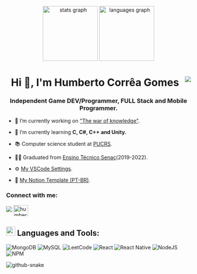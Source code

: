 <div align="center">
  <img src="https://github-readme-stats.vercel.app/api?username=HumbertoCG18&hide_title=false&hide_rank=false&show_icons=true&include_all_commits=false&count_private=true&disable_animations=false&theme=dark&locale=en&hide_border=false&order=1" height="150" alt="stats graph"  />
  <img src="https://github-readme-stats.vercel.app/api/top-langs?username=HumbertoCG18&locale=en&hide_title=false&layout=compact&card_width=320&langs_count=6&theme=dark&hide_border=false&order=2" height="150" alt="languages graph"  />
</div>

<h1 align="center">Hi 👋, I'm Humberto Corrêa Gomes <img align="right" src="https://profile-counter.glitch.me/HumbertoCG18/count.svg?"  /></h1> 
<h3 align="center">Independent Game DEV/Programmer, FULL Stack and Mobile Programmer.</h3>


- 🔭 I’m currently working on ["The war of knowledge"](https://humbertocg.notion.site/Ideias-Roteiro-d97182ceaa594bcb849f2a570c6d4896).

- 🌱 I’m currently learning **C, C#, C++ and Unity.**

- 📚 Computer science student at [PUCRS](https://www.pucrs.br/estudenapucrs/cursos/ciencia-da-computacao/).

- 👨‍🎓 Graduated from  [Ensino Técnico Senac](https://github.com/senacrs-emti)(2019-2022).

- ⚙️ [My VSCode Settings](https://github.com/HumbertoCG18/HumbertoCG18/blob/main/settings.json).

- 📒 [My Notion Template (PT-BR)](https://humbertocg.notion.site/Modelo-Faculdade-977cbd4c8e2b453bb70edb25f85c8c24).


<h3 align="left">Connect with me:</h3>
<p align="left">
<a href = "mailto:humbertocgdev@gmail.com"><img src="https://img.shields.io/badge/-Gmail-%23333?style=for-the-badge&logo=gmail&logoColor=white" target="_blank"></a>
<a href="https://linkedin.com/in/humberto correa gomes" target="blank"><img align="center" src="https://raw.githubusercontent.com/rahuldkjain/github-profile-readme-generator/master/src/images/icons/Social/linked-in-alt.svg" alt="humberto correa gomes" height="30" width="40" /></a>
</p>

## <img src="https://media2.giphy.com/media/QssGEmpkyEOhBCb7e1/giphy.gif?cid=ecf05e47a0n3gi1bfqntqmob8g9aid1oyj2wr3ds3mg700bl&rid=giphy.gif" width ="25">  <b align="left">Languages and Tools:</b>
![MongoDB](https://img.shields.io/badge/MongoDB-%234ea94b.svg?style=for-the-badge&logo=mongodb&logoColor=white)
![MySQL](https://img.shields.io/badge/mysql-4479A1.svg?style=for-the-badge&logo=mysql&logoColor=white)
![LeetCode](https://img.shields.io/badge/LeetCode-000000?style=for-the-badge&logo=LeetCode&logoColor=#d16c06)
![React](https://img.shields.io/badge/react-%2320232a.svg?style=for-the-badge&logo=react&logoColor=%2361DAFB)
![React Native](https://img.shields.io/badge/react_native-%2320232a.svg?style=for-the-badge&logo=react&logoColor=%2361DAFB)
![NodeJS](https://img.shields.io/badge/node.js-6DA55F?style=for-the-badge&logo=node.js&logoColor=white)
![NPM](https://img.shields.io/badge/NPM-%23CB3837.svg?style=for-the-badge&logo=npm&logoColor=white)





<picture>
  <source media="(prefers-color-scheme: dark)" srcset="github-snake-dark.svg" />
  <source media="(prefers-color-scheme: light)" srcset="github-snake.svg" />
  <img alt="github-snake" src="github-snake.svg" />
</picture>
